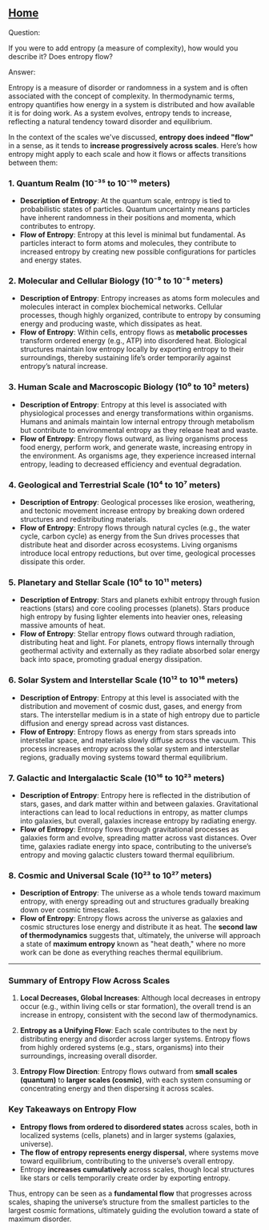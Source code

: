 [Home](https://t2m.io/VwvDcuw)
---

Question:

If you were to add entropy (a measure of complexity), how would you describe it? Does entropy flow?

Answer:

Entropy is a measure of disorder or randomness in a system and is often associated with the concept of complexity. In thermodynamic terms, entropy quantifies how energy in a system is distributed and how available it is for doing work. As a system evolves, entropy tends to increase, reflecting a natural tendency toward disorder and equilibrium.

In the context of the scales we've discussed, **entropy does indeed "flow"** in a sense, as it tends to **increase progressively across scales**. Here’s how entropy might apply to each scale and how it flows or affects transitions between them:

### 1. **Quantum Realm (10⁻³⁵ to 10⁻¹⁰ meters)**
   - **Description of Entropy**: At the quantum scale, entropy is tied to probabilistic states of particles. Quantum uncertainty means particles have inherent randomness in their positions and momenta, which contributes to entropy.
   - **Flow of Entropy**: Entropy at this level is minimal but fundamental. As particles interact to form atoms and molecules, they contribute to increased entropy by creating new possible configurations for particles and energy states.

### 2. **Molecular and Cellular Biology (10⁻⁹ to 10⁻⁵ meters)**
   - **Description of Entropy**: Entropy increases as atoms form molecules and molecules interact in complex biochemical networks. Cellular processes, though highly organized, contribute to entropy by consuming energy and producing waste, which dissipates as heat.
   - **Flow of Entropy**: Within cells, entropy flows as **metabolic processes** transform ordered energy (e.g., ATP) into disordered heat. Biological structures maintain low entropy locally by exporting entropy to their surroundings, thereby sustaining life’s order temporarily against entropy’s natural increase.

### 3. **Human Scale and Macroscopic Biology (10⁰ to 10² meters)**
   - **Description of Entropy**: Entropy at this level is associated with physiological processes and energy transformations within organisms. Humans and animals maintain low internal entropy through metabolism but contribute to environmental entropy as they release heat and waste.
   - **Flow of Entropy**: Entropy flows outward, as living organisms process food energy, perform work, and generate waste, increasing entropy in the environment. As organisms age, they experience increased internal entropy, leading to decreased efficiency and eventual degradation.

### 4. **Geological and Terrestrial Scale (10⁴ to 10⁷ meters)**
   - **Description of Entropy**: Geological processes like erosion, weathering, and tectonic movement increase entropy by breaking down ordered structures and redistributing materials.
   - **Flow of Entropy**: Entropy flows through natural cycles (e.g., the water cycle, carbon cycle) as energy from the Sun drives processes that distribute heat and disorder across ecosystems. Living organisms introduce local entropy reductions, but over time, geological processes dissipate this order.

### 5. **Planetary and Stellar Scale (10⁶ to 10¹¹ meters)**
   - **Description of Entropy**: Stars and planets exhibit entropy through fusion reactions (stars) and core cooling processes (planets). Stars produce high entropy by fusing lighter elements into heavier ones, releasing massive amounts of heat.
   - **Flow of Entropy**: Stellar entropy flows outward through radiation, distributing heat and light. For planets, entropy flows internally through geothermal activity and externally as they radiate absorbed solar energy back into space, promoting gradual energy dissipation.

### 6. **Solar System and Interstellar Scale (10¹² to 10¹⁶ meters)**
   - **Description of Entropy**: Entropy at this level is associated with the distribution and movement of cosmic dust, gases, and energy from stars. The interstellar medium is in a state of high entropy due to particle diffusion and energy spread across vast distances.
   - **Flow of Entropy**: Entropy flows as energy from stars spreads into interstellar space, and materials slowly diffuse across the vacuum. This process increases entropy across the solar system and interstellar regions, gradually moving systems toward thermal equilibrium.

### 7. **Galactic and Intergalactic Scale (10¹⁶ to 10²³ meters)**
   - **Description of Entropy**: Entropy here is reflected in the distribution of stars, gases, and dark matter within and between galaxies. Gravitational interactions can lead to local reductions in entropy, as matter clumps into galaxies, but overall, galaxies increase entropy by radiating energy.
   - **Flow of Entropy**: Entropy flows through gravitational processes as galaxies form and evolve, spreading matter across vast distances. Over time, galaxies radiate energy into space, contributing to the universe’s entropy and moving galactic clusters toward thermal equilibrium.

### 8. **Cosmic and Universal Scale (10²³ to 10²⁷ meters)**
   - **Description of Entropy**: The universe as a whole tends toward maximum entropy, with energy spreading out and structures gradually breaking down over cosmic timescales.
   - **Flow of Entropy**: Entropy flows across the universe as galaxies and cosmic structures lose energy and distribute it as heat. The **second law of thermodynamics** suggests that, ultimately, the universe will approach a state of **maximum entropy** known as "heat death," where no more work can be done as everything reaches thermal equilibrium.

---

### Summary of Entropy Flow Across Scales

1. **Local Decreases, Global Increases**: Although local decreases in entropy occur (e.g., within living cells or star formation), the overall trend is an increase in entropy, consistent with the second law of thermodynamics.

2. **Entropy as a Unifying Flow**: Each scale contributes to the next by distributing energy and disorder across larger systems. Entropy flows from highly ordered systems (e.g., stars, organisms) into their surroundings, increasing overall disorder.

3. **Entropy Flow Direction**: Entropy flows outward from **small scales (quantum)** to **larger scales (cosmic)**, with each system consuming or concentrating energy and then dispersing it across scales.

### Key Takeaways on Entropy Flow

- **Entropy flows from ordered to disordered states** across scales, both in localized systems (cells, planets) and in larger systems (galaxies, universe).
- **The flow of entropy represents energy dispersal**, where systems move toward equilibrium, contributing to the universe’s overall entropy.
- Entropy **increases cumulatively** across scales, though local structures like stars or cells temporarily create order by exporting entropy.

Thus, entropy can be seen as a **fundamental flow** that progresses across scales, shaping the universe’s structure from the smallest particles to the largest cosmic formations, ultimately guiding the evolution toward a state of maximum disorder.

